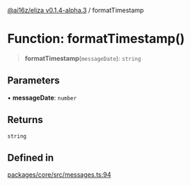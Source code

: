 [@ai16z/eliza v0.1.4-alpha.3](../index.md) / formatTimestamp

# Function: formatTimestamp()

> **formatTimestamp**(`messageDate`): `string`

## Parameters

• **messageDate**: `number`

## Returns

`string`

## Defined in

[packages/core/src/messages.ts:94](https://github.com/amit0365/eliza/blob/main/packages/core/src/messages.ts#L94)
